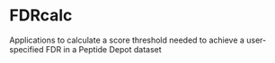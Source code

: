 # FDRcalc
Applications to calculate a score threshold needed to achieve a user-specified FDR in a Peptide Depot dataset
